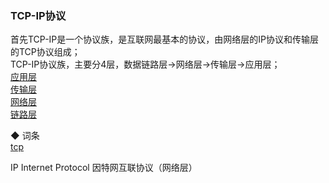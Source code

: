 ### TCP-IP协议  

首先TCP-IP是一个协议族，是互联网最基本的协议，由网络层的IP协议和传输层的TCP协议组成；    
TCP-IP协议族，主要分4层，数据链路层→网络层→传输层→应用层；  
[应用层](internet_protocol/ApplicationLayer.md)  
[传输层](internet_protocol/TransportLayer.md)  
[网络层](internet_protocol/InternetLayer.md)  
[链路层](internet_protocol/DataLinkLayer.md)  


◆ 词条  
[tcp](internet_protocol/tcp.md)  

IP  Internet Protocol  因特网互联协议（网络层）  

